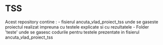 # TSS

Acest repository contine : 
    - fisierul ancuta_vlad_proiect_tss unde se gaseste proiectul realizat impreuna cu testele explicate si cu rezultatele
    - Folder 'teste' unde se gasesc codurile pentru testele prezentate in fisierul ancuta_vlad_proiect_tss
